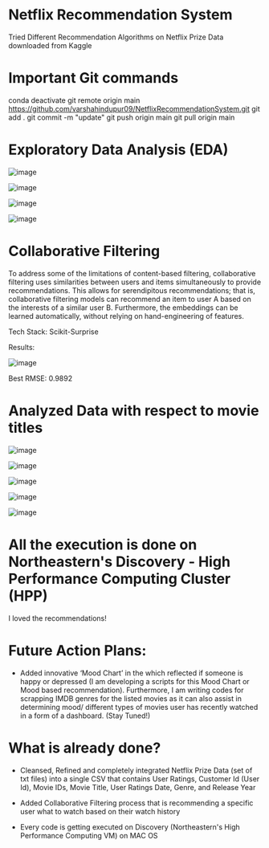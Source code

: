 # Netflix Recommendation System
Tried Different Recommendation Algorithms on Netflix Prize Data downloaded from Kaggle

# Important Git commands
conda deactivate
git remote origin main https://github.com/varshahindupur09/NetflixRecommendationSystem.git
git add .
git commit -m "update" 
git push origin main
git pull origin main

# Exploratory Data Analysis (EDA)


![image](https://github.com/varshahindupur09/Netflix-Recommendation-System/assets/114629181/87559809-990d-4799-ad13-a2ce93aadee1)


![image](https://github.com/varshahindupur09/Netflix-Recommendation-System/assets/114629181/325fd0d0-6378-483b-bbcb-2c565f5f7513)


![image](https://github.com/varshahindupur09/Netflix-Recommendation-System/assets/114629181/5c73a3cc-a7d3-4493-bc6a-283b416dccb3)

![image](https://github.com/varshahindupur09/Netflix-Recommendation-System/assets/114629181/c36253b8-ec3e-4139-afcc-24fca468ce66)

# Collaborative Filtering

To address some of the limitations of content-based filtering, collaborative filtering uses similarities between users and items simultaneously to provide recommendations. This allows for serendipitous recommendations; that is, collaborative filtering models can recommend an item to user A based on the interests of a similar user B. Furthermore, the embeddings can be learned automatically, without relying on hand-engineering of features.

Tech Stack: Scikit-Surprise

Results:

![image](https://github.com/varshahindupur09/Netflix-Recommendation-System/assets/114629181/8c985474-7d00-4004-abc5-b3584e8b4749)

Best RMSE: 0.9892


# Analyzed Data with respect to movie titles

![image](https://github.com/varshahindupur09/Netflix-Recommendation-System/assets/114629181/62fa74d0-fbed-42c0-a9f5-f993f248cb5e)

![image](https://github.com/varshahindupur09/Netflix-Recommendation-System/assets/114629181/4af29e50-666d-4f80-9659-38beb228e03d)

![image](https://github.com/varshahindupur09/Netflix-Recommendation-System/assets/114629181/f4007355-ba93-4f51-950b-540c55cda7d5)

![image](https://github.com/varshahindupur09/Netflix-Recommendation-System/assets/114629181/9e521b0b-b7ea-4662-8220-6fb86fb4f446)

![image](https://github.com/varshahindupur09/Netflix-Recommendation-System/assets/114629181/fbc1f69f-028b-4dd4-8028-d97d0a970e5f)


# All the execution is done on Northeastern's Discovery - High Performance Computing Cluster (HPP)

I loved the recommendations!


# Future Action Plans:

- Added innovative ‘Mood  Chart’ in the which reflected if someone is happy or depressed
(I am developing a scripts for this Mood Chart or Mood based recommendation). Furthermore, I am writing codes for scrapping IMDB genres for the listed movies as it can also assist in determining mood/ different types of movies user has recently watched in a form of a dashboard. (Stay Tuned!) 

# What is already done? 
- Cleansed, Refined and completely integrated Netflix Prize Data (set of txt files) into a single CSV that contains User Ratings, Customer Id (User Id), Movie IDs, Movie Title, User Ratings Date, Genre, and Release Year

- Added Collaborative Filtering process that is recommending a specific user what to watch based on their watch history

- Every code is getting executed on Discovery (Northeastern's High Performance Computing VM) on MAC OS







